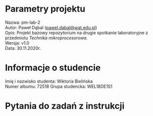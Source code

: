 # Parametry projektu

Nazwa: pm-lab-2  
Autor: Paweł Dąbal (pawel.dabal@wat.edu.pl)  
Opis: Projekt bazowy repozytorium na drugie spotkanie laboratoryjne z przedmiotu _Technika mikroprocesorowa_.  
Wersja: v1.0  
Data: 30.11.2020r.

# Informacje o studencie

Imię i nazwisko studenta:  Wiktoria Bielińska   
Numer albumu:  72518
Grupa studencka:  WEL18DE1S1 

# Pytania do zadań z instrukcji

